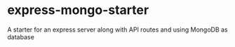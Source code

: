 # express-mongo-starter
A starter for an express server along with API routes and using MongoDB as database

